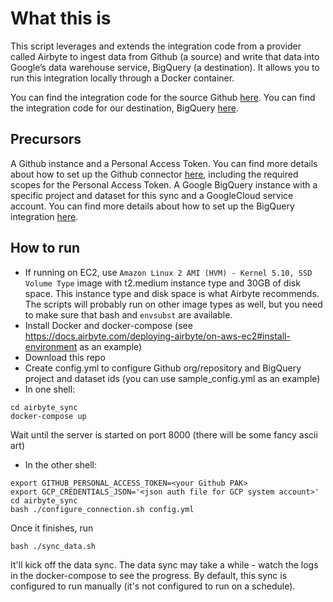 # What this is 

This script leverages and extends the integration code from a provider called Airbyte to ingest data from Github (a source) and write that data into Google’s data warehouse service, BigQuery (a destination). It allows you to run this integration locally through a Docker container. 

You can find the integration code for the source Github [here](https://github.com/XIDProject/airbyte/tree/master/airbyte-integrations/connectors/source-github/source_github). You can find the integration code for our destination, BigQuery [here](https://github.com/XIDProject/airbyte/tree/master/airbyte-integrations/connectors/destination-bigquery). 

## Precursors

A Github instance and a Personal Access Token. You can find more details about how to set up the Github connector [here](https://docs.airbyte.com/integrations/sources/github/), including the required scopes for the Personal Access Token. 
A Google BigQuery instance with a specific project and dataset for this sync and a GoogleCloud service account. You can find more details about how to set up the BigQuery integration [here](https://docs.airbyte.com/integrations/destinations/bigquery/). 


## How to run
- If running on EC2, use `Amazon Linux 2 AMI (HVM) - Kernel 5.10, SSD Volume Type` image with t2.medium instance type and 30GB of disk space.
  This instance type and disk space is what Airbyte recommends. The scripts will probably run on other image types as well, but you need to make sure that bash and `envsubst` are available.
- Install Docker and docker-compose (see https://docs.airbyte.com/deploying-airbyte/on-aws-ec2#install-environment as an example)
- Download this repo
- Create config.yml to configure Github org/repository and BigQuery project and dataset ids (you can use sample_config.yml as an example)
- In one shell:
```shell
cd airbyte_sync
docker-compose up
```
  Wait until the server is started on port 8000 (there will be some fancy ascii art)

- In the other shell:
```shell
export GITHUB_PERSONAL_ACCESS_TOKEN=<your Github PAK>
export GCP_CREDENTIALS_JSON='<json auth file for GCP system account>'
cd airbyte_sync
bash ./configure_connection.sh config.yml
```
Once it finishes, run
```shell
bash ./sync_data.sh
```
It'll kick off the data sync. The data sync may take a while - watch the logs in the docker-compose to see the progress. By default, this sync is configured to run manually (it's not configured to run on a schedule). 
